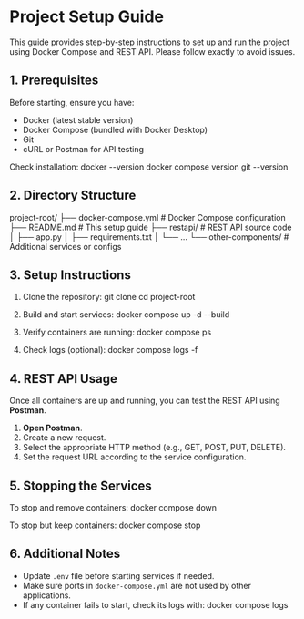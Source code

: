 # Project Setup Guide

This guide provides step-by-step instructions to set up and run the project using Docker Compose and REST API. Please follow exactly to avoid issues.

## 1. Prerequisites
Before starting, ensure you have:
- Docker (latest stable version)
- Docker Compose (bundled with Docker Desktop)
- Git
- cURL or Postman for API testing

Check installation:
docker --version
docker compose version
git --version

## 2. Directory Structure
project-root/
├── docker-compose.yml       # Docker Compose configuration
├── README.md                 # This setup guide
├── restapi/                  # REST API source code
│   ├── app.py
│   ├── requirements.txt
│   └── ...
└── other-components/         # Additional services or configs

## 3. Setup Instructions
1. Clone the repository:
git clone <your-repo-url>
cd project-root

2. Build and start services:
docker compose up -d --build

3. Verify containers are running:
docker compose ps

4. Check logs (optional):
docker compose logs -f

## 4. REST API Usage

Once all containers are up and running, you can test the REST API using **Postman**.

1. **Open Postman**.
2. Create a new request.
3. Select the appropriate HTTP method (e.g., GET, POST, PUT, DELETE).
4. Set the request URL according to the service configuration.

## 5. Stopping the Services
To stop and remove containers:
docker compose down

To stop but keep containers:
docker compose stop

## 6. Additional Notes
- Update `.env` file before starting services if needed.
- Make sure ports in `docker-compose.yml` are not used by other applications.
- If any container fails to start, check its logs with: docker compose logs <service-name>
